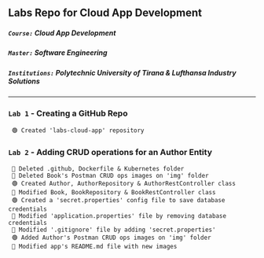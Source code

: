 ## Labs Repo for Cloud App Development
##### `Course:` Cloud App Development
##### `Master:` Software Engineering
##### `Institutions:` Polytechnic University of Tirana & Lufthansa Industry Solutions
---
### `Lab 1` - Creating a GitHub Repo 
     🟢 Created 'labs-cloud-app' repository
### `Lab 2` - Adding CRUD operations for an Author Entity
     🔴 Deleted .github, Dockerfile & Kubernetes folder
     🔴 Deleted Book's Postman CRUD ops images on 'img' folder
     🟢 Created Author, AuthorRepository & AuthorRestController class
     🔵 Modified Book, BookRepository & BookRestController class
     🟢 Created a 'secret.properties' config file to save database credentials
     🔵 Modified 'application.properties' file by removing database credentials
     🔵 Modified '.gitignore' file by adding 'secret.properties' 
     🟢 Added Author's Postman CRUD ops images on 'img' folder
     🔵 Modified app's README.md file with new images
